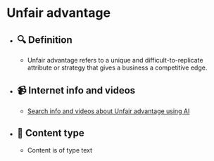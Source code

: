 # Unfair advantage
- ## 🔍 Definition
  - Unfair advantage refers to a unique and difficult-to-replicate attribute or strategy that gives a business a competitive edge.
- ## 📹 Internet info and videos
  - [Search info and videos about Unfair advantage using AI](https://www.perplexity.ai/search?q=videos+about+Unfair+advantage:+
)
- ## 📰 Content type 
  - Content is of type text
